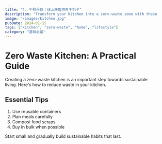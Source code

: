 ```yaml
---
title: "4. 手机号码：线上获取境外手机卡"
description: "Transform your kitchen into a zero-waste zone with these practical tips."
image: "/images/kitchen.jpg"
pubDate: 2024-01-15
tags: ["kitchen", "zero-waste", "home", "lifestyle"]
category: "基础必备"
---
```


# Zero Waste Kitchen: A Practical Guide

Creating a zero-waste kitchen is an important step towards sustainable living. Here's how to reduce waste in your kitchen.

## Essential Tips

1. Use reusable containers
2. Plan meals carefully
3. Compost food scraps
4. Buy in bulk when possible

Start small and gradually build sustainable habits that last.